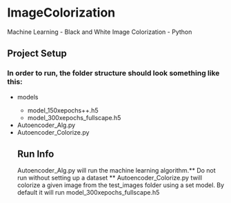 # ImageColorization
Machine Learning - Black and White Image Colorization - Python

## Project Setup 
### In order to run, the folder structure should look something like this:
<ul>
  <li>models</li>
  <ul>
    <li>model_150xepochs++.h5</li>
    <li>model_300xepochs_fullscape.h5</li>
  </ul>
<li>Autoencoder_Alg.py</li>
<li>Autoencoder_Colorize.py</li>


## Run Info
Autoencoder_Alg.py will run the machine learning algorithm.** Do not run without setting up a dataset ** 
Autoencoder_Colorize.py twill colorize a given image from the test_images folder using a set model. By default it will run model_300xepochs_fullscape.h5

